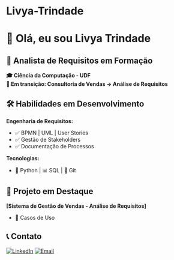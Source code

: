 # Livya-Trindade
# 👋 Olá, eu sou Livya Trindade

## 🎯 Analista de Requisitos em Formação

**🎓 Ciência da Computação - UDF**  
**💼 Em transição: Consultoria de Vendas → Análise de Requisitos**

## 🛠 Habilidades em Desenvolvimento

**Engenharia de Requisitos:**
- ✅ BPMN | UML | User Stories
- ✅ Gestão de Stakeholders
- ✅ Documentação de Processos

**Tecnologias:**
- 🐍 Python | 📊 SQL | 🔧 Git

## 📂 Projeto em Destaque

**[Sistema de Gestão de Vendas - Análise de Requisitos]**
- 👥 Casos de Uso


## 📞 Contato
[![LinkedIn](https://img.shields.io/badge/LinkedIn-0077B5?style=flat&logo=linkedin&logoColor=white)](https://linkedin.com/in/livyatrindade-c-b83310207)
[![Email](https://img.shields.io/badge/Email-D14836?style=flat&logo=gmail&logoColor=white)](mailto:livyacarneiro15@gmail.com)
